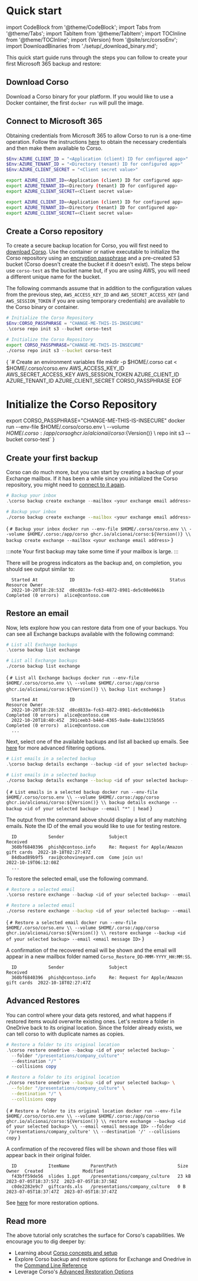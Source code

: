 # Quick start

import CodeBlock from '@theme/CodeBlock';
import Tabs from '@theme/Tabs';
import TabItem from '@theme/TabItem';
import TOCInline from '@theme/TOCInline';
import {Version} from '@site/src/corsoEnv';
import DownloadBinaries from './setup/_download_binary.md';

This quick start guide runs through the steps you can follow to create your first Microsoft 365 backup and restore:

<TOCInline toc={toc} maxHeadingLevel={2}/>

## Download Corso

Download a Corso binary for your platform. If you would like to use a Docker container, the first `docker run` will
pull the image.

<DownloadBinaries />

## Connect to Microsoft 365

Obtaining credentials from Microsoft 365 to allow Corso to run is a one-time operation. Follow the instructions
[here](../setup/m365-access) to obtain the necessary credentials and then make them available to Corso.

<Tabs groupId="os">
<TabItem value="win" label="Powershell">

  ```powershell
  $Env:AZURE_CLIENT_ID = "<Application (client) ID for configured app>"
  $Env:AZURE_TENANT_ID = "<Directory (tenant) ID for configured app>"
  $Env:AZURE_CLIENT_SECRET = "<Client secret value>"
  ```

</TabItem>
<TabItem value="unix" label="Linux/macOS">

   ```bash
   export AZURE_CLIENT_ID=<Application (client) ID for configured app>
   export AZURE_TENANT_ID=<Directory (tenant) ID for configured app>
   export AZURE_CLIENT_SECRET=<Client secret value>
   ```

</TabItem>
<TabItem value="docker" label="Docker">

   ```bash
   export AZURE_CLIENT_ID=<Application (client) ID for configured app>
   export AZURE_TENANT_ID=<Directory (tenant) ID for configured app>
   export AZURE_CLIENT_SECRET=<Client secret value>
   ```

</TabItem>
</Tabs>

## Create a Corso repository

To create a secure backup location for Corso, you will first need to [download Corso](../setup/download).
Use the container or native executable to initialize the Corso repository using an
[encryption passphrase](../setup/configuration#environment-variables) and a pre-created S3 bucket (Corso doesn't create
the bucket if it doesn't exist). The steps below use `corso-test` as the bucket name but, if you are using AWS, you
will need a different unique name for the bucket.

The following commands assume that in addition to the configuration values from the previous step, `AWS_ACCESS_KEY_ID`
and `AWS_SECRET_ACCESS_KEY` (and `AWS_SESSION_TOKEN` if you are using temporary credentials) are available to the
Corso binary or container.

<Tabs groupId="os">
<TabItem value="win" label="Powershell">

  ```powershell
  # Initialize the Corso Repository
  $Env:CORSO_PASSPHRASE = "CHANGE-ME-THIS-IS-INSECURE"
  .\corso repo init s3 --bucket corso-test
  ```

</TabItem>
<TabItem value="unix" label="Linux/macOS">

  ```bash
  # Initialize the Corso Repository
  export CORSO_PASSPHRASE="CHANGE-ME-THIS-IS-INSECURE"
  ./corso repo init s3 --bucket corso-test
  ```

</TabItem>
<TabItem value="docker" label="Docker">

<!-- vale Vale.Spelling = NO -->
<!-- markdownlint-disable MD022 MD025 MD033 -->

<CodeBlock language="bash">{
`# Create an environment variables file
mkdir -p $HOME/.corso
cat <<EOF > $HOME/.corso/corso.env
AWS_ACCESS_KEY_ID
AWS_SECRET_ACCESS_KEY
AWS_SESSION_TOKEN
AZURE_CLIENT_ID
AZURE_TENANT_ID
AZURE_CLIENT_SECRET
CORSO_PASSPHRASE
EOF
  
# Initialize the Corso Repository
export CORSO_PASSPHRASE="CHANGE-ME-THIS-IS-INSECURE"
docker run --env-file $HOME/.corso/corso.env \\
  --volume $HOME/.corso:/app/corso ghcr.io/alcionai/corso:${Version()} \\
  repo init s3 --bucket corso-test`
}</CodeBlock>

<!-- markdownlint-enable MD022 MD025 MD033 -->
<!-- vale Vale.Spelling = YES -->

</TabItem>
</Tabs>

## Create your first backup

Corso can do much more, but you can start by creating a backup of your Exchange mailbox. If it has been a while since
you initialized the Corso repository, you might need to [connect to it again](../setup/repos#connect-to-a-repository).

<Tabs groupId="os">
<TabItem value="win" label="Powershell">

  ```powershell
  # Backup your inbox
  .\corso backup create exchange --mailbox <your exchange email address>
  ```

</TabItem>
<TabItem value="unix" label="Linux/macOS">

  ```bash
  # Backup your inbox
  ./corso backup create exchange --mailbox <your exchange email address>
  ```

</TabItem>
<TabItem value="docker" label="Docker">

<CodeBlock language="bash">{
`# Backup your inbox
docker run --env-file $HOME/.corso/corso.env \\
  --volume $HOME/.corso:/app/corso ghcr.io/alcionai/corso:${Version()} \\
  backup create exchange --mailbox <your exchange email address>`
}</CodeBlock>

</TabItem>
</Tabs>

:::note
Your first backup may take some time if your mailbox is large.
:::

There will be progress indicators as the backup and, on completion, you should see output similar to:

```text
  Started At            ID                                    Status                Resource Owner
  2022-10-20T18:28:53Z  d8cd833a-fc63-4872-8981-de5c08e0661b  Completed (0 errors)  alice@contoso.com
```

## Restore an email

Now, lets explore how you can restore data from one of your backups. You can see all Exchange backups available with
the following command:

<Tabs groupId="os">
<TabItem value="win" label="Powershell">

  ```powershell
  # List all Exchange backups
  .\corso backup list exchange
  ```

</TabItem>
<TabItem value="unix" label="Linux/macOS">

  ```bash
  # List all Exchange backups
  ./corso backup list exchange
  ```

</TabItem>
<TabItem value="docker" label="Docker">

<CodeBlock language="bash">{
`# List all Exchange backups
docker run --env-file $HOME/.corso/corso.env \\
  --volume $HOME/.corso:/app/corso ghcr.io/alcionai/corso:${Version()} \\
  backup list exchange`
}</CodeBlock>

</TabItem>
</Tabs>

```text
  Started At            ID                                    Status                Resource Owner
  2022-10-20T18:28:53Z  d8cd833a-fc63-4872-8981-de5c08e0661b  Completed (0 errors)  alice@contoso.com
  2022-10-20T18:40:45Z  391ceeb3-b44d-4365-9a8e-8a8e1315b565  Completed (0 errors)  alice@contoso.com
  ...
```

Next, select one of the available backups and list all backed up emails. See
[here](../cli/corso-backup-details-exchange) for more advanced filtering options.

<Tabs groupId="os">
<TabItem value="win" label="Powershell">

  ```powershell
  # List emails in a selected backup
  .\corso backup details exchange --backup <id of your selected backup> --email "*" | Select-Object -First 5
  ```

</TabItem>
<TabItem value="unix" label="Linux/macOS">

  ```bash
  # List emails in a selected backup
  ./corso backup details exchange --backup <id of your selected backup> --email "*" | head
  ```

</TabItem>
<TabItem value="docker" label="Docker">

<CodeBlock language="bash">{
`# List emails in a selected backup
docker run --env-file $HOME/.corso/corso.env \\
  --volume $HOME/.corso:/app/corso ghcr.io/alcionai/corso:${Version()} \\
  backup details exchange --backup <id of your selected backup> --email "*" | head`
}</CodeBlock>

</TabItem>
</Tabs>

The output from the command above should display a list of any matching emails. Note the ID
of the email you would like to use for testing restore.

```text
  ID            Sender                 Subject                                  Received
  360bf6840396  phish@contoso.info     Re: Request for Apple/Amazon gift cards  2022-10-18T02:27:47Z
  84dbad89b9f5  ravi@cohovineyard.com  Come join us!                            2022-10-19T06:12:08Z
  ...
```

To restore the selected email, use the following command.

<Tabs groupId="os">
<TabItem value="win" label="Powershell">

  ```powershell
  # Restore a selected email
  .\corso restore exchange --backup <id of your selected backup> --email <email message ID>
  ```

</TabItem>
<TabItem value="unix" label="Linux/macOS">

  ```bash
  # Restore a selected email
  ./corso restore exchange --backup <id of your selected backup> --email <email message ID>
  ```

</TabItem>
<TabItem value="docker" label="Docker">

<CodeBlock language="bash">{
`# Restore a selected email
docker run --env-file $HOME/.corso/corso.env \\
  --volume $HOME/.corso:/app/corso ghcr.io/alcionai/corso:${Version()} \\
  restore exchange --backup <id of your selected backup> --email <email message ID>`
}</CodeBlock>

</TabItem>
</Tabs>

A confirmation of the recovered email will be shown and the email will appear in a new mailbox folder named `Corso_Restore_DD-MMM-YYYY_HH:MM:SS`.

```text
  ID            Sender                 Subject                                  Received
  360bf6840396  phish@contoso.info     Re: Request for Apple/Amazon gift cards  2022-10-18T02:27:47Z
```

## Advanced Restores

You can control where your data gets restored, and what happens if restored items would overwrite existing
ones. Let's restore a folder in OneDrive back to its original location. Since the folder already exists, we can
tell corso to with duplicate names as copies.

<Tabs groupId="os">
<TabItem value="win" label="Powershell">

  ```powershell
  # Restore a folder to its original location
  .\corso restore onedrive --backup <id of your selected backup> `
    --folder "/presentations/company_culture" `
    --destination "/" `
    --collisions copy
  ```

</TabItem>
<TabItem value="unix" label="Linux/macOS">

  ```bash
  # Restore a folder to its original location
  ./corso restore onedrive --backup <id of your selected backup> \
    --folder "/presentations/company_culture" \
    --destination "/" \
    --collisions copy
  ```

</TabItem>
<TabItem value="docker" label="Docker">

<CodeBlock language="bash">{
  `# Restore a folder to its original location
docker run --env-file $HOME/.corso/corso.env \\
  --volume $HOME/.corso:/app/corso ghcr.io/alcionai/corso:${Version()} \\
  restore exchange --backup <id of your selected backup> \\
  --email <email message ID> --folder '/presentations/company_culture' \\
  --destination '/' --collisions copy`
}</CodeBlock>

</TabItem>
</Tabs>

A confirmation of the recovered files will be shown and those files will appear back in their original folder.

```text
  ID            ItemName        ParentPath                       Size    Owner  Created               Modified
  f43bff59de56  slides 1.ppt    /presentations/company_culture   23 kB          2023-07-05T18:37:57Z  2023-07-05T18:37:58Z
  c0de2282e9c7  giftcards.xls   /presentations/company_culture   0 B            2023-07-05T18:37:47Z  2023-07-05T18:37:47Z
```

See [here](../setup/restore-options) for more restoration options.

## Read more

The above tutorial only scratches the surface for Corso's capabilities. We encourage you to dig deeper by:

* Learning about [Corso concepts and setup](../setup/concepts)
* Explore Corso backup and restore options for Exchange and Onedrive in the [Command Line Reference](../cli/corso)
* Leverage Corso's [Advanced Restoration Options](../setup/restore-options)
